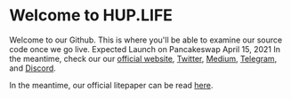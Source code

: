 # Welcome to HUP.LIFE
Welcome to our Github. This is where you'll be able to examine our source code once we go live.
Expected Launch on Pancakeswap April 15, 2021
In the meantime, check our our <a href="https://www.hup.life">official website</a>, <a href="https://twiter.com/THEHUPLIFE">Twitter</a>, <a href="https://medium.com/@huplife">Medium</a>, <a href="https://medium.com/@huplife">Telegram</a>, and <a href="https://discord.com/channels/829516986618871818">Discord</a>.

In the meantime, our official litepaper can be read <a href="https://medium.com/@huplife">here</a>.
